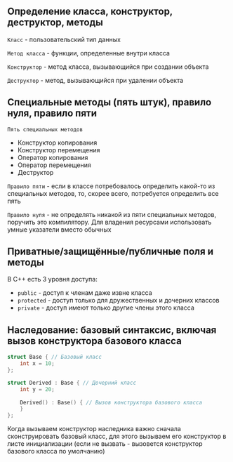 ## Определение класса, конструктор, деструктор, методы
`Класс` - пользовательский тип данных

`Метод класса` - функции, определенные внутри класса

`Конструктор` - метод класса, вызывающийся при создании объекта

`Деструктор` - метод, вызывающийся при удалении объекта

## Специальные методы (пять штук), правило нуля, правило пяти
`Пять специальных методов`
* Конструктор копирования
* Конструктор перемещения
* Оператор копирования
* Оператор перемещения
* Деструктор

`Правило пяти` - если в классе потребовалось определить какой-то из специальных методов, то, скорее всего, потребуется определить все пять

`Правило нуля` - не определять никакой из пяти специальных методов, поручить это компилятору. Для владения ресурсами использовать умные указатели вместо обычных

## Приватные/защищённые/публичные поля и методы
В С++ есть 3 уровня доступа:
* `public` - доступ к членам даже извне класса
* `protected` - доступ только для дружественных и дочерних классов
* `private` - доступ имеют только другие члены этого класса

## Наследование: базовый синтаксис, включая вызов конструктора базового класса
```C++
struct Base { // Базовый класс
    int x = 10;
};

struct Derived : Base { // Дочерний класс
    int y = 20;
    
    Derived() : Base() { // Вызов конструктора базового класса
    }
};
```
Когда вызываем конструктор наследника важно сначала сконструировать базовый класс, для этого вызываем его конструктор в листе инициализации (если не вызвать - вызовется конструктор базового класса по умолчанию)
